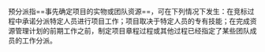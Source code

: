 预分派指==事先确定项目的实物或团队资源==，可在下列情况下发生：在竞标过程中承诺分派特定人员进行项目工作；项目取决于特定人员的专有技能；在完成资源管理计划的前期工作之前，制定项目章程过程或其他过程已经指定了某些团队成员的工作分派。